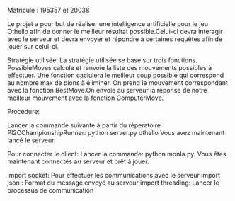 Matricule : 195357 et 20038

Le projet a pour but de réaliser une intelligence artificielle pour le jeu Othello afin de donner le meilleur résultat possible.Celui-ci devra interagir avec le serveur et devra envoyer et répondre à certaines requêtes afin de jouer sur celui-ci.

Stratégie utilisée:
La stratégie utilisée se base sur trois fonctions. PossibleMoves calcule et renvoie la liste des mouvements possibles à effectuer. Une fonction caclulera le meilleur coup possible qui correspond au nombre max de pions à éliminer. On prend le mouvement correspondant avec la fonction BestMove.On envoie au serveur la réponse de notre meilleur mouvement avec la fonction ComputerMove.

Procédure:

Lancer la commande suivante à partir du réperatoire PI2CChampionshipRunner: python server.py othello
Vous avez maintenant lancé le serveur.

Pour connecter le client:
Lancer la commande:  python monIa.py.
Vous êtes maintenant connectés au serveur et prêt à jouer.

import socket: Pour effectuer les communications avec le serveur
import json : Format du message envoyé au serveur
import threading: Lancer le processus de communication 
